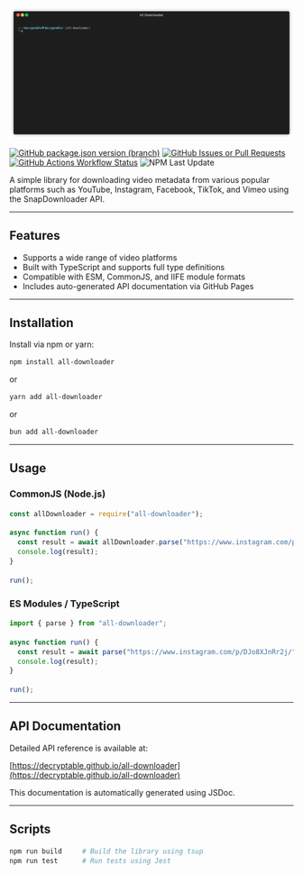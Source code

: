 ![All Downloader](./examples/demo.gif)

[![GitHub package.json version (branch)](https://img.shields.io/github/package-json/v/decryptable/all-downloader/main?style=flat-square&label=all-downloader)](https://www.npmjs.com/package/all-downloader)
[![GitHub Issues or Pull Requests](https://img.shields.io/github/issues/decryptable/all-downloader?style=flat-square)](https://github.com/decryptable/all-downloader/issues)
[![GitHub Actions Workflow Status](https://img.shields.io/github/actions/workflow/status/decryptable/all-downloader/.github%2Fworkflows%2Fpublish.yaml?branch=main&style=flat-square&label=NPM%20Publish%20Status)](https://github.com/decryptable/all-downloader/actions/workflows/publish.yaml)
![NPM Last Update](https://img.shields.io/npm/last-update/all-downloader?style=flat-square&label=NPM%20Last%20Update)

A simple library for downloading video metadata from various popular platforms such as YouTube, Instagram, Facebook, TikTok, and Vimeo using the SnapDownloader API.

---

## Features

- Supports a wide range of video platforms
- Built with TypeScript and supports full type definitions
- Compatible with ESM, CommonJS, and IIFE module formats
- Includes auto-generated API documentation via GitHub Pages

---

## Installation

Install via npm or yarn:

```bash
npm install all-downloader
````

or

```bash
yarn add all-downloader
```

or

```bash
bun add all-downloader
```

---

## Usage

### CommonJS (Node.js)

```js
const allDownloader = require("all-downloader");

async function run() {
  const result = await allDownloader.parse("https://www.instagram.com/p/DJo8XJnRr2j/");
  console.log(result);
}

run();
```

### ES Modules / TypeScript

```ts
import { parse } from "all-downloader";

async function run() {
  const result = await parse("https://www.instagram.com/p/DJo8XJnRr2j/");
  console.log(result);
}

run();
```

---

## API Documentation

Detailed API reference is available at:

[https://decryptable.github.io/all-downloader](https://decryptable.github.io/all-downloader)

This documentation is automatically generated using JSDoc.

---

## Scripts

```bash
npm run build     # Build the library using tsup
npm run test      # Run tests using Jest
```
